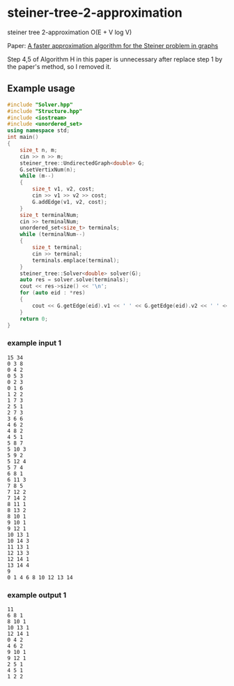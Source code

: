 # steiner-tree-2-approximation
steiner tree 2-approximation O(E + V log V)

Paper: [A faster approximation algorithm for the Steiner problem in graphs](https://www.sciencedirect.com/science/article/pii/002001908890066X)

Step 4,5 of Algorithm H in this paper is unnecessary after replace step 1 by the paper's method, so I removed it.

## Example usage
```cpp
#include "Solver.hpp"
#include "Structure.hpp"
#include <iostream>
#include <unordered_set>
using namespace std;
int main()
{
    size_t n, m;
    cin >> n >> m;
    steiner_tree::UndirectedGraph<double> G;
    G.setVertixNum(n);
    while (m--)
    {
        size_t v1, v2, cost;
        cin >> v1 >> v2 >> cost;
        G.addEdge(v1, v2, cost);
    }
    size_t terminalNum;
    cin >> terminalNum;
    unordered_set<size_t> terminals;
    while (terminalNum--)
    {
        size_t terminal;
        cin >> terminal;
        terminals.emplace(terminal);
    }
    steiner_tree::Solver<double> solver(G);
    auto res = solver.solve(terminals);
    cout << res->size() << '\n';
    for (auto eid : *res)
    {
        cout << G.getEdge(eid).v1 << ' ' << G.getEdge(eid).v2 << ' ' << G.getEdge(eid).cost << '\n';
    }
    return 0;
}
```

### example input 1
```
15 34
0 3 8
0 4 2
0 5 3
0 2 3
0 1 6
1 2 2
1 7 3
2 5 1
2 7 3
3 6 6
4 6 2
4 8 2
4 5 1
5 8 7
5 10 3
5 9 2
5 12 4
5 7 4
6 8 1
6 11 3
7 8 5
7 12 2
7 14 2
8 11 1
8 13 2
8 10 1
9 10 1
9 12 1
10 13 1
10 14 3
11 13 1
12 13 3
12 14 1
13 14 4
9
0 1 4 6 8 10 12 13 14
```
### example output 1
```
11
6 8 1
8 10 1
10 13 1
12 14 1
0 4 2
4 6 2
9 10 1
9 12 1
2 5 1
4 5 1
1 2 2
```